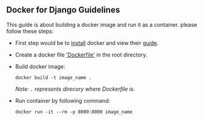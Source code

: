 ## Docker for Django Guidelines
This guide is about building a docker image and run it as a container. please follow these steps:

* First step would be to [install](https://docs.docker.com/install/) docker and view their [guide](https://docs.docker.com/get-started/).
* Create a docker file ['Dockerfile'](../../mbtb_app/resources/apis/user_registration/Dockerfile) in the root directory.
* Build docker image:
    ```
    docker build -t image_name .
    ```
    *Note: `.` represents direcory where Dockerfile is.*
    
* Run container by following command:
    ```
    docker run -it --rm -p 8000:8000 image_name
    ```